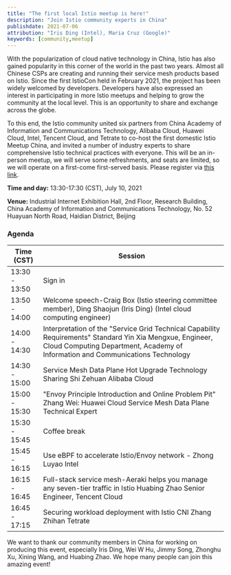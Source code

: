 ```yaml
---
title: "The first local Istio meetup is here!"
description: "Join Istio community experts in China"
publishdate: 2021-07-06
attribution: "Iris Ding (Intel), Maria Cruz (Google)"
keywords: [community,meetup]
---
```


With the popularization of cloud native technology in China, Istio has also gained popularity in this corner of the world in the past two years. Almost all Chinese CSPs are creating and running their service mesh products based on Istio. Since the first IstioCon held in February 2021, the project has been widely welcomed by developers. Developers have also expressed an interest in participating in more Istio meetups and helping to grow the community at the local level. This is an opportunity to share and exchange across the globe.

To this end, the Istio community united six partners from China Academy of Information and Communications Technology, Alibaba Cloud, Huawei Cloud, Intel, Tencent Cloud, and Tetrate to co-host the first domestic Istio Meetup China, and invited a number of industry experts to share comprehensive Istio technical practices with everyone. This will be an in-person meetup, we will serve some refreshments, and seats are limited, so we will operate on a first-come first-served basis. Please register via [this link](https://www.huodongxing.com/event/7604616393700?td=3381727549788).

**Time and day:** 13:30-17:30 (CST), July 10, 2021

**Venue:** Industrial Internet Exhibition Hall, 2nd Floor, Research Building, China Academy of Information and Communications Technology, No. 52 Huayuan North Road, Haidian District, Beijing

### Agenda

| Time (CST) | Session |
| --- | --- |
| 13:30 - 13:50 | Sign in |
| 13:50 - 14:00 | Welcome speech-Craig Box (Istio steering committee member), Ding Shaojun (Iris Ding) (Intel cloud computing engineer)|
| 14:00 - 14:30 | Interpretation of the "Service Grid Technical Capability Requirements" Standard Yin Xia Mengxue, Engineer, Cloud Computing Department, Academy of Information and Communications Technology |
| 14:30 - 15:00 | Service Mesh Data Plane Hot Upgrade Technology Sharing Shi Zehuan Alibaba Cloud |
| 15:00 - 15:30 | "Envoy Principle Introduction and Online Problem Pit" Zhang Wei: Huawei Cloud Service Mesh Data Plane Technical Expert |
| 15:30 - 15:45 | Coffee break |
| 15:45 - 16:15 | Use eBPF to accelerate Istio/Envoy network - Zhong Luyao Intel |
| 16:15 - 16:45 | Full-stack service mesh-Aeraki helps you manage any seven-tier traffic in Istio Huabing Zhao Senior Engineer, Tencent Cloud |
| 16:45 - 17:15 | Securing workload deployment with Istio CNI Zhang Zhihan Tetrate |

We want to thank our community members in China for working on producing this event, especially Iris Ding, Wei W Hu, Jimmy Song, Zhonghu Xu, Xining Wang, and Huabing Zhao. We hope many people can join this amazing event!

